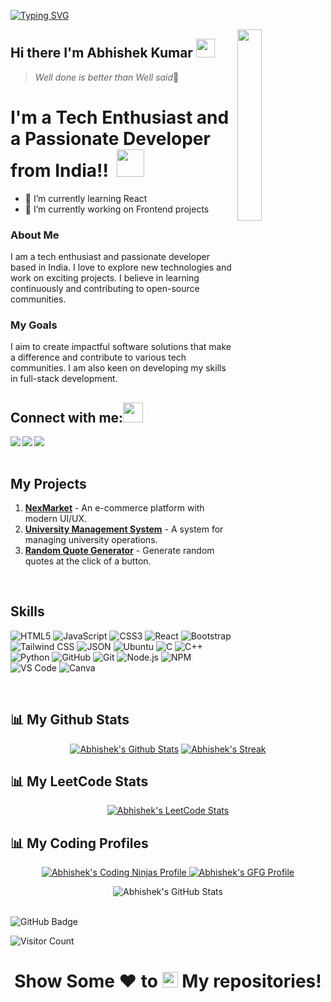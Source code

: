 [![Typing SVG](https://readme-typing-svg.herokuapp.com?color=F77222&size=29&multiline=true&width=700&lines=Welcome+To+Abhishek+Kumar's+GitHub+Profile)](https://git.io/typing-svg)

<a href="#"><img width="28%" height="auto" align="right" src="https://user-images.githubusercontent.com/76244600/130684066-fb0b5e47-6c93-469e-ba45-7cb62833b965.png" /></a>
## Hi there I'm Abhishek Kumar <img src="https://github.com/TheDudeThatCode/TheDudeThatCode/blob/master/Assets/Mario_Hello_Big.gif" height="30px">
> *Well done is better than Well said*💪

# I'm a Tech Enthusiast and a Passionate Developer from India!! </b>&nbsp;<img src="https://github.com/TheDudeThatCode/TheDudeThatCode/blob/master/Assets/Designer.gif" height="44px">

- 🌱 I’m currently learning React
- 🔭 I’m currently working on Frontend projects

### About Me
I am a tech enthusiast and passionate developer based in India. I love to explore new technologies and work on exciting projects. I believe in learning continuously and contributing to open-source communities.

### My Goals
I aim to create impactful software solutions that make a difference and contribute to various tech communities. I am also keen on developing my skills in full-stack development.

## Connect with me:<img src="https://github.com/TheDudeThatCode/TheDudeThatCode/blob/master/Assets/Handshake.gif" height="32px">
<a href="https://www.linkedin.com/in/abhishek7781/" target="_blank">
  <img align="left" src="https://img.shields.io/badge/LinkedIn-0077B5?style=for-the-badge&logo=linkedin&logoColor=white" />
</a>
<a href="https://www.instagram.com/hey_abhishek77/" target="_blank">
  <img align="left" src="https://img.shields.io/badge/Instagram-E4405F?style=for-the-badge&logo=instagram&logoColor=white" />
</a>
<a href="mailto:rockabhisheksingh778189@gmail.com">
  <img align="left" src="https://img.shields.io/badge/Gmail-D14836?style=for-the-badge&logo=gmail&logoColor=white" />
</a>
<br>
<br>

## My Projects
<ol>
  <li><a href="https://abhi773925.github.io/NexMarket/"><strong>NexMarket</strong></a> - An e-commerce platform with modern UI/UX.</li>
  <li><a href="https://abhi773925.github.io/Lovely-Professional-University-UMS-/"><strong>University Management System</strong></a> - A system for managing university operations.</li>
  <li><a href="https://abhi773925.github.io/Random-Quotes-Generator/"><strong>Random Quote Generator</strong></a> - Generate random quotes at the click of a button.</li>
</ol>
<br>

## Skills
![HTML5](https://img.shields.io/badge/HTML5-E34F26?style=for-the-badge&logo=html5&logoColor=white)
![JavaScript](https://img.shields.io/badge/JavaScript-F7DF1E?style=for-the-badge&logo=javascript&logoColor=black)
![CSS3](https://img.shields.io/badge/CSS3-1572B6?style=for-the-badge&logo=css3&logoColor=white)
![React](https://img.shields.io/badge/React-61DAFB?style=for-the-badge&logo=react&logoColor=black)
![Bootstrap](https://img.shields.io/badge/Bootstrap-7952B3?style=for-the-badge&logo=bootstrap&logoColor=white)
![Tailwind CSS](https://img.shields.io/badge/Tailwind%20CSS-38B2AC?style=for-the-badge&logo=tailwind-css&logoColor=white)
![JSON](https://img.shields.io/badge/json-5E5C5C?style=for-the-badge&logo=json&logoColor=white)
![Ubuntu](https://img.shields.io/badge/Ubuntu-E95420?style=for-the-badge&logo=ubuntu&logoColor=white)
![C](https://img.shields.io/badge/C-00599C?style=for-the-badge&logo=c&logoColor=white)
![C++](https://img.shields.io/badge/C%2B%2B-00599C?style=for-the-badge&logo=c%2B%2B&logoColor=white)
![Python](https://img.shields.io/badge/Python-FFFFFF?style=for-the-badge&logo=python&logoColor=darkgreen)
![GitHub](https://img.shields.io/badge/GitHub-100000?style=for-the-badge&logo=github&logoColor=white)
![Git](https://img.shields.io/badge/Git-F05032?style=for-the-badge&logo=git&logoColor=white)
![Node.js](https://img.shields.io/badge/Node.js-339933?style=for-the-badge&logo=nodedotjs&logoColor=white)
![NPM](https://img.shields.io/badge/npm-CB3837?style=for-the-badge&logo=npm&logoColor=white)
![VS Code](https://img.shields.io/badge/Visual_Studio_Code-0078D4?style=for-the-badge&logo=visual%20studio%20code&logoColor=white)
![Canva](https://img.shields.io/badge/Canva-%2320C4CB.svg?&style=for-the-badge&logo=Canva&logoColor=white)

<br>

## 📊 My Github Stats
<p align="center">
  <a href="#"><img alt="Abhishek's Github Stats" src="https://github-readme-stats.vercel.app/api?username=Abhi773925&show_icons=false&count_private=true&theme=react&hide_border=true&bg_color=0D1117" /></a>
  <a href="#"><img alt="Abhishek's Streak" src="https://github-readme-streak-stats.herokuapp.com/?user=Abhi773925&theme=black-ice&hide_border=true&stroke=0000&background=0D1117" /></a>
</p>

## 📊 My LeetCode Stats
<p align="center">
  <a href="https://leetcode.com/u/abhishek7739/">
    <img alt="Abhishek's LeetCode Stats" src="https://leetcode-stats.vercel.app/api?username=abhishek7739&theme=dark&hide_border=true&bg_color=0D1117" />
  </a>
</p>

## 📊 My Coding Profiles
<p align="center">
  <a href="https://www.naukri.com/code360/profile/abhi773925">
    <img alt="Abhishek's Coding Ninjas Profile" src="https://img.shields.io/badge/Coding%20Ninjas-000000?style=for-the-badge&logo=codingninjas&logoColor=white" />
  </a>
  <a href="https://www.geeksforgeeks.org/user/rockabhishek0ok7/">
    <img alt="Abhishek's GFG Profile" src="https://img.shields.io/badge/GeeksforGeeks-0A9D00?style=for-the-badge&logo=geeksfor%20geeks&logoColor=white" />
  </a>
</p>



<p align="center">
  <img alt="Abhishek's GitHub Stats" src="https://github-profile-trophy.vercel.app/?username=Abhi773925&theme=dracula&no-frame=true&no-bg=true&margin-w=4" />
</p>

<br>
<a><img src="https://img.shields.io/github/followers/Abhi773925?label=Followers&style=social" alt="GitHub Badge"></a>

![Visitor Count](https://komarev.com/ghpvc/?username=Abhi773925&color=orange&style=flat-square)

### <h1><p align ="center">Show Some ❤ to  <img src="https://media.giphy.com/media/ObNTw8Uzwy6KQ/giphy.gif" height="25px"> My repositories!</p></h1>
